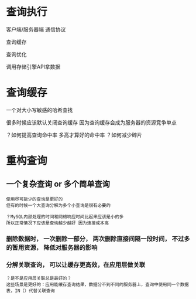 # 查询执行
   客户端/服务器端 通信协议
   
   查询缓存
   
   查询优化 
   
   调用存储引擎API拿数据

# 查询缓存
  一个对大小写敏感的哈希查找
  
  很多时候应该默认关闭查询缓存
  因为查询缓存会成为服务器的资源竞争单点
  
  ？如何提高查询命中率 多高才算好的命中率
  ？如何减少碎片
  
  

# 重构查询
## 一个复杂查询 or 多个简单查询
    使用尽可能少的查询是更好的
    但有的时候一个大查询分解为多个小查询是很有必要的
    
    ？MySQL内部处理的时间和网络响应时间比起来应该是小的多
    所以正常情况下应该是查询越少越好 因为连接成本高
    
### 删除数据时， 一次删除一部分， 两次删除直接间隔一段时间， 不过多的暂用资源， 降低对服务器的影响

### 分解关联查询， 可以让缓存更高效，在应用层做关联
    ？是不是应用层关联总是最好的？
    这些场景是更好的：应用能缓存查询结果，数据分不到不同的服务器上，查询中使用同一个数据表，IN（）代替关联查询
